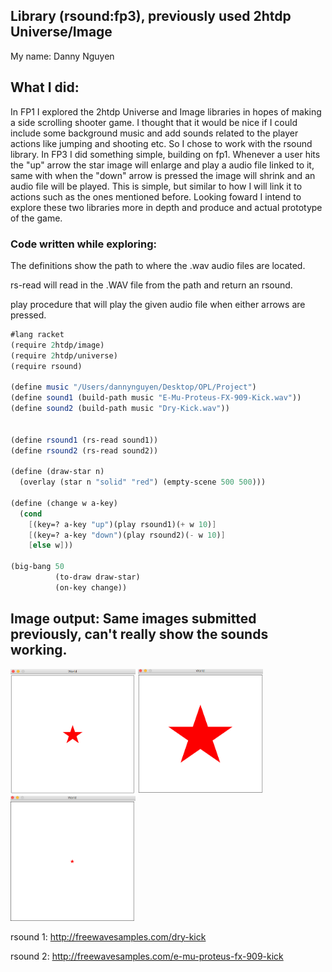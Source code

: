 ## Library (rsound:fp3), previously used 2htdp Universe/Image
My name: Danny Nguyen


## What I did:

In FP1 I explored the 2htdp Universe and Image libraries in hopes of making a side scrolling shooter game. I thought that it would be nice if I could include some background music and add sounds related to the player actions like jumping and shooting etc. So I chose to work with the rsound library. In FP3 I did something simple, building on fp1. Whenever a user hits the "up" arrow the star image will enlarge and play a audio file linked to it, same with when the "down" arrow is pressed the image will shrink and an audio file will be played. This is simple, but similar to how I will link it 
to actions such as the ones mentioned before. Looking foward I intend to explore these two libraries more in depth and produce and actual prototype of the game.

### Code written while exploring:

The definitions show the path to where the .wav audio files are located.

rs-read will read in the .WAV file from the path and return an rsound.

play procedure that will play the given audio file when either arrows are pressed.

``` scheme
#lang racket
(require 2htdp/image)
(require 2htdp/universe)
(require rsound)

(define music "/Users/dannynguyen/Desktop/OPL/Project")
(define sound1 (build-path music "E-Mu-Proteus-FX-909-Kick.wav"))
(define sound2 (build-path music "Dry-Kick.wav"))


(define rsound1 (rs-read sound1))
(define rsound2 (rs-read sound2))

(define (draw-star n)
  (overlay (star n "solid" "red") (empty-scene 500 500)))

(define (change w a-key)
  (cond
    [(key=? a-key "up")(play rsound1)(+ w 10)]
    [(key=? a-key "down")(play rsound2)(- w 10)]
    [else w]))

(big-bang 50
          (to-draw draw-star)
          (on-key change))
```

## Image output: Same images submitted previously, can't really show the sounds working.

<img src="https://github.com/dannynguyen1/FP1/blob/master/Initial.png" width="200" height="200">

<img src="https://github.com/dannynguyen1/FP1/blob/master/After%20pressing%20up%20arrow.png" width="200" height="200">

<img src="https://github.com/dannynguyen1/FP1/blob/master/After%20pressing%20down%20arrow.png" width="200" height="200">

rsound 1: http://freewavesamples.com/dry-kick

rsound 2: http://freewavesamples.com/e-mu-proteus-fx-909-kick



